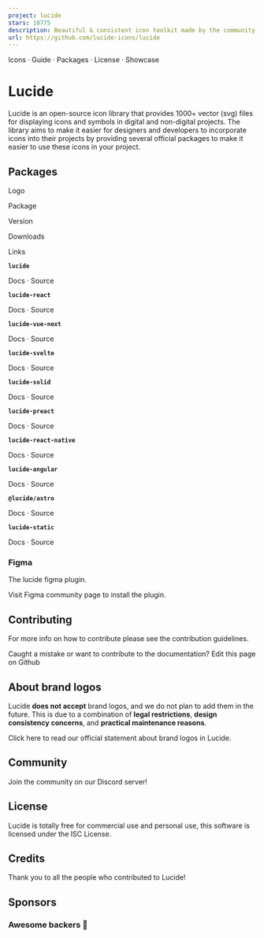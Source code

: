 ```yaml
---
project: lucide
stars: 18775
description: Beautiful & consistent icon toolkit made by the community. Open-source project and a fork of Feather Icons.
url: https://github.com/lucide-icons/lucide
---
```


Icons · Guide · Packages · License · Showcase

Lucide
======

Lucide is an open-source icon library that provides 1000+ vector (svg) files for displaying icons and symbols in digital and non-digital projects. The library aims to make it easier for designers and developers to incorporate icons into their projects by providing several official packages to make it easier to use these icons in your project.

Packages
--------

Logo

Package

Version

Downloads

Links

**`lucide`**

Docs · Source

**`lucide-react`**

Docs · Source

**`lucide-vue-next`**

Docs · Source

**`lucide-svelte`**

Docs · Source

**`lucide-solid`**

Docs · Source

**`lucide-preact`**

Docs · Source

**`lucide-react-native`**

Docs · Source

**`lucide-angular`**

Docs · Source

**`@lucide/astro`**

Docs · Source

**`lucide-static`**

Docs · Source

### Figma

The lucide figma plugin.

Visit Figma community page to install the plugin.

Contributing
------------

For more info on how to contribute please see the contribution guidelines.

Caught a mistake or want to contribute to the documentation? Edit this page on Github

About brand logos
-----------------

Lucide **does not accept** brand logos, and we do not plan to add them in the future. This is due to a combination of **legal restrictions**, **design consistency concerns**, and **practical maintenance reasons**.

Click here to read our official statement about brand logos in Lucide.

Community
---------

Join the community on our Discord server!

License
-------

Lucide is totally free for commercial use and personal use, this software is licensed under the ISC License.

Credits
-------

Thank you to all the people who contributed to Lucide!

Sponsors
--------

### Awesome backers 🍺
